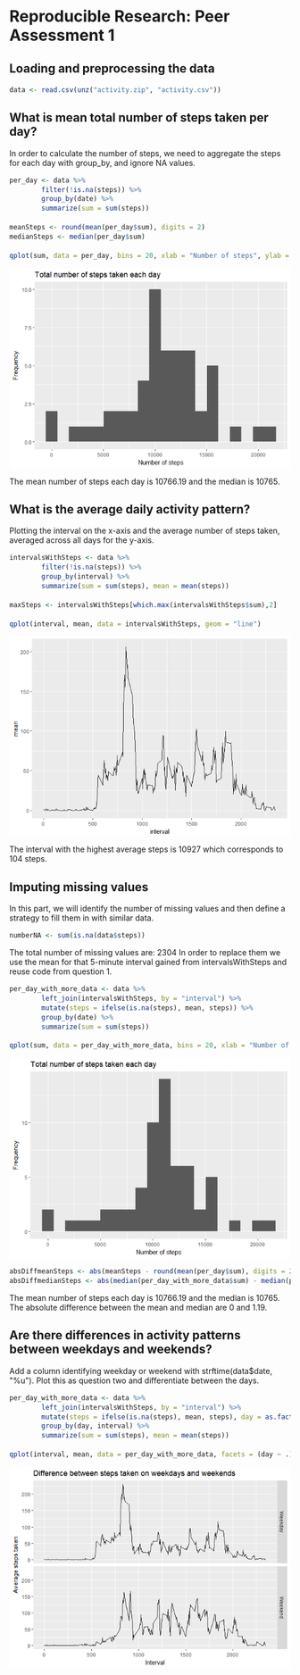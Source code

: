 # Reproducible Research: Peer Assessment 1



## Loading and preprocessing the data


```r
data <- read.csv(unz("activity.zip", "activity.csv"))
```

## What is mean total number of steps taken per day?
In order to calculate the number of steps, we need to aggregate the steps for each day with group_by, and ignore NA values.


```r
per_day <- data %>% 
        filter(!is.na(steps)) %>% 
        group_by(date) %>% 
        summarize(sum = sum(steps))

meanSteps <- round(mean(per_day$sum), digits = 2)
medianSteps <- median(per_day$sum)

qplot(sum, data = per_day, bins = 20, xlab = "Number of steps", ylab = "Frequency", main = "Total number of steps taken each day")
```

<img src="PA1_template_files/figure-html/meansteps-1.png" style="display: block; margin: auto;" />

The mean number of steps each day is 10766.19 and the median is 10765.


## What is the average daily activity pattern?  
Plotting the interval on the x-axis and the average number of steps taken, averaged across all days for the y-axis.  

```r
intervalsWithSteps <- data %>% 
        filter(!is.na(steps)) %>% 
        group_by(interval) %>% 
        summarize(sum = sum(steps), mean = mean(steps))

maxSteps <- intervalsWithSteps[which.max(intervalsWithSteps$sum),2]

qplot(interval, mean, data = intervalsWithSteps, geom = "line")
```

<img src="PA1_template_files/figure-html/avgdailyact-1.png" style="display: block; margin: auto;" />

The interval with the highest average steps is 10927 which corresponds to 104 steps.

## Imputing missing values
In this part, we will identify the number of missing values and then define a strategy to fill them in with similar data.  


```r
numberNA <- sum(is.na(data$steps))
```

The total number of missing values are: 2304
In order to replace them we use the mean for that 5-minute interval gained from intervalsWithSteps and reuse code from question 1.  


```r
per_day_with_more_data <- data %>% 
        left_join(intervalsWithSteps, by = "interval") %>%
        mutate(steps = ifelse(is.na(steps), mean, steps)) %>%
        group_by(date) %>% 
        summarize(sum = sum(steps))

qplot(sum, data = per_day_with_more_data, bins = 20, xlab = "Number of steps", ylab = "Frequency", main = "Total number of steps taken each day")
```

<img src="PA1_template_files/figure-html/missingvalues2-1.png" style="display: block; margin: auto;" />

```r
absDiffmeanSteps <- abs(meanSteps - round(mean(per_day$sum), digits = 2))
absDiffmedianSteps <- abs(median(per_day_with_more_data$sum) - median(per_day$sum))
```

The mean number of steps each day is 10766.19 and the median is 10765.
The absolute difference between the mean and median are 0 and 1.19.

## Are there differences in activity patterns between weekdays and weekends?  
Add a column identifying weekday or weekend with strftime(data$date, "%u").
Plot this as question two and differentiate between the days.


```r
per_day_with_more_data <- data %>% 
        left_join(intervalsWithSteps, by = "interval") %>%
        mutate(steps = ifelse(is.na(steps), mean, steps), day = as.factor(ifelse(strftime(date, format="%u") > 5, "Weekend", "Weekday"))) %>%
        group_by(day, interval) %>%
        summarize(sum = sum(steps), mean = mean(steps))

qplot(interval, mean, data = per_day_with_more_data, facets = (day ~ .), geom = "line", xlab = "Interval", ylab = "Average steps taken", main = "Difference between steps taken on weekdays and weekends")
```

<img src="PA1_template_files/figure-html/diffweekends-1.png" style="display: block; margin: auto;" />



